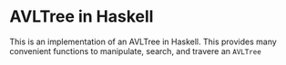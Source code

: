 # AVLTree in Haskell

This is an implementation of an AVLTree in Haskell. This provides many convenient functions to manipulate, search, and travere an `AVLTree`
